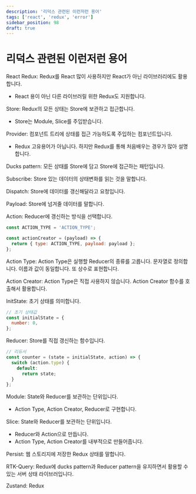 ```yaml
---
description: '리덕스 관련된 이런저런 용어'
tags: ['react', 'redux', 'error']
sidebar_position: 98
draft: true
---
```


# 리덕스 관련된 이런저런 용어

React Redux: Redux를 React 많이 사용하지만 React가 아닌 라이브러리에도 활용합니다.

- React 용이 아닌 다른 라이브러릴 위한 Redux도 지원합니다.

Store: Redux의 모든 상태는 Store에 보관하고 접근합니다.

- Store는 Module, Slice를 주입받습니다.

Provider: 컴포넌트 트리에 상태를 접근 가능하도록 주입하는 컴포넌트입니다.

- Redux 고유용어가 아닙니다. 하지만 Redux를 통해 처음배우는 경우가 많아 설명합니다.

Ducks pattern: 모든 상태를 Store에 담고 Store에 접근하는 패턴입니다.

Subscribe: Store 있는 데이터의 상태변화를 읽는 것을 말합니다.

Dispatch: Store에 데이터를 갱신해달라고 요청입니다.

Payload: Store에 넘겨줄 데이터를 말합니다.

Action: Reducer에 갱신하는 방식을 선택합니다.

```js
const ACTION_TYPE = 'ACTION_TYPE';

const actionCreator = (payload) => {
  return { type: ACTION_TYPE, payload: payload };
};
```

Action Type: Action Type은 실행할 Reducer의 종류를 고릅니다. 문자열로 정의합니다. 이름과 값이 동일합니다. 또 상수로 표현합니다.

Action Creator: Action Type은 직접 사용하지 않습니다. Action Creator 함수를 호출해서 활용합니다.

InitState: 초기 상태를 의미합니다.

```js
// 초기 상태값
const initialState = {
  number: 0,
};
```

Reducer: Store를 직접 갱신하는 함수입니다.

```js
// 리듀서
const counter = (state = initialState, action) => {
  switch (action.type) {
    default:
      return state;
  }
};
```

Module: State와 Reducer를 보관하는 단위입니다.

- Action Type, Action Creator, Reducer로 구현합니다.

<!-- Saga: -->

Slice: State와 Reducer를 보관하는 단위입니다.

- Reducer와 Action으로 만듭니다.
- Action Type, Action Creator를 내부적으로 만들어줍니다.

Persist: 웹 스토리지에 저장한 Redux 상태를 말합니다.

<!-- Middleware: -->

<!-- Thunk: -->

<!-- Builder Pattern: -->

RTK-Query: Redux에 ducks pattern과 Reducer pattern을 유지하면서 활용할 수 있는 서버 상태 라이브러입니다.

Zustand: Redux
